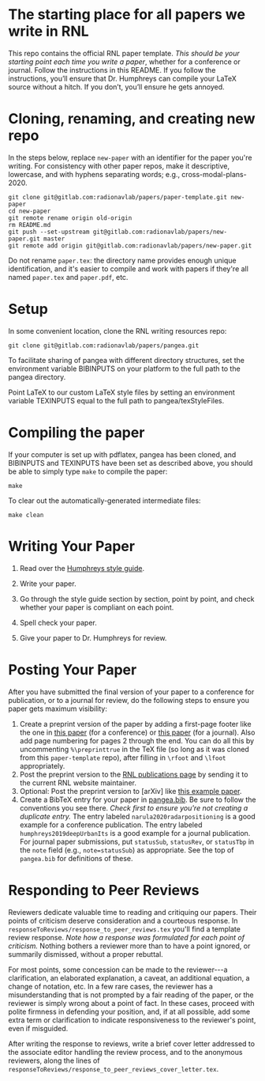 # The starting place for all papers we write in RNL
This repo contains the official RNL paper template. _This should be your starting point each time you write a paper_,
whether for a conference or journal. Follow the instructions in this README. If you follow the
instructions, you’ll ensure that Dr. Humphreys can compile your LaTeX source without a hitch. If you don’t,
you’ll ensure he gets annoyed.


# Cloning, renaming, and creating new repo
In the steps below, replace ``new-paper`` with an identifier for the paper you're
writing.  For consistency with other paper repos, make it descriptive, lowercase,
and with hyphens separating words; e.g., cross-modal-plans-2020. 

    git clone git@gitlab.com:radionavlab/papers/paper-template.git new-paper
    cd new-paper
    git remote rename origin old-origin
    rm README.md
    git push --set-upstream git@gitlab.com:radionavlab/papers/new-paper.git master
    git remote add origin git@gitlab.com:radionavlab/papers/new-paper.git
    
Do not rename ``paper.tex``:  the directory name provides 
enough unique identification, and it's easier to compile and work with papers if 
they're all named ``paper.tex`` and ``paper.pdf``, etc.
    
# Setup

In some convenient location, clone the RNL writing resources repo:

    git clone git@gitlab.com:radionavlab/papers/pangea.git

To facilitate sharing of pangea with different directory structures, set the
environment variable BIBINPUTS on your platform to the full path to the pangea
directory.
  
Point LaTeX to our custom LaTeX style files by setting an environment
variable TEXINPUTS equal to the full path to pangea/texStyleFiles.
    
# Compiling the paper
If your computer is set up with pdflatex, pangea has been cloned, and BIBINPUTS
and TEXINPUTS have been set as described above, you should be able to simply type
``make`` to compile the paper:

    make 

To clear out the automatically-generated intermediate files:

    make clean
    

# Writing Your Paper

1. Read over the [Humphreys style
guide](https://gitlab.com/radionavlab/papers/pangea/blob/master/writing_resources/humphreys_guide.pdf).

2. Write your paper.

3. Go through the style guide section by section, point by point, and check 
  whether your paper is compliant on each point.

4. Spell check your paper.

5. Give your paper to Dr. Humphreys for review.

# Posting Your Paper

After you have submitted the final version of your paper to a conference for publication, or to a journal for review, do the following steps to ensure you paper gets 
maximum visibility:

1. Create a preprint version of the paper by adding a first-page footer like the one in [this paper](http://radionavlab.ae.utexas.edu/images/stories/files/papers/narula2018spsLimits.pdf) (for a conference) or [this paper](https://radionavlab.ae.utexas.edu/images/stories/files/papers/all_weather_50cm_journal.pdf) (for a journal).  Also add page numbering for pages 2 through the end.  You can do all this by uncommenting `%\preprinttrue` in the TeX file (so long as it was cloned from this `paper-template` repo), after filling in `\rfoot` and `\lfoot` appropriately.
2. Post the preprint version to the [RNL publications page](http://radionavlab.ae.utexas.edu/index.php?option=com_content&view=category&id=30&Itemid=37) by sending it to the current RNL website maintainer.
3. Optional: Post the preprint version to [arXiv] like [this example paper](https://arxiv.org/abs/2005.00709).
4. Create a BibTeX entry for your paper in [pangea.bib](https://gitlab.com/radionavlab/papers/pangea/-/blob/master/pangea.bib).  Be sure to follow the conventions you see there.  *Check first to ensure you're not creating a duplicate entry.*  The entry labeled `narula2020radarpositioning` is a good example for a conference publication.  The entry labeled `humphreys2019deepUrbanIts` is a good example for a journal publication.  For journal paper submissions, put `statusSub`, `statusRev`, or `statusTbp` in the `note` field (e.g., `note=statusSub`) as appropriate.  See the top of `pangea.bib` for definitions of these.  


# Responding to Peer Reviews

Reviewers dedicate valuable time to reading and critiquing our papers.  Their
points of criticism deserve consideration and a courteous response.  In
``responseToReviews/response_to_peer_reviews.tex`` you'll find a template review response.
_Note how a response was formulated for each point of criticism._  Nothing
bothers a reviewer more than to have a point ignored, or summarily dismissed,
without a proper rebuttal.

For most points, some concession can be made to the reviewer---a clarification,
an elaborated explanation, a caveat, an additional equation, a change of
notation, etc.  In a few rare cases, the reviewer has a misunderstanding that
is not prompted by a fair reading of the paper, or the reviewer is simply wrong
about a point of fact.  In these cases, proceed with polite firmness in
defending your position, and, if at all possible, add some extra term or
clarification to indicate responsiveness to the reviewer's point, even if
misguided.

After writing the response to reviews, write a brief cover letter addressed to
the associate editor handling the review process, and to the anonymous
reviewers, along the lines of ``responseToReviews/response_to_peer_reviews_cover_letter.tex``.
